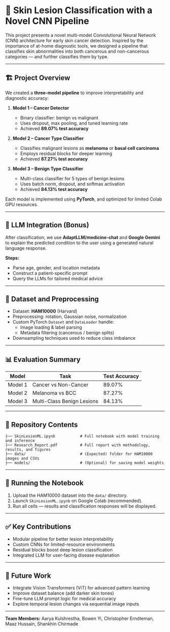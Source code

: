 # 🧬 Skin Lesion Classification with a Novel CNN Pipeline

This project presents a novel multi-model Convolutional Neural Network (CNN) architecture for early skin cancer detection. Inspired by the importance of at-home diagnostic tools, we designed a pipeline that classifies skin abnormalities into both cancerous and non-cancerous categories — and further classifies them by type.

---

## 🏗️ Project Overview

We created a **three-model pipeline** to improve interpretability and diagnostic accuracy:

1. **Model 1 – Cancer Detector**
   - Binary classifier: benign vs malignant
   - Uses dropout, max pooling, and tuned learning rate
   - Achieved **89.07% test accuracy**

2. **Model 2 – Cancer Type Classifier**
   - Classifies malignant lesions as **melanoma** or **basal cell carcinoma**
   - Employs residual blocks for deeper learning
   - Achieved **87.27% test accuracy**

3. **Model 3 – Benign Type Classifier**
   - Multi-class classifier for 5 types of benign lesions
   - Uses batch norm, dropout, and softmax activation
   - Achieved **84.13% test accuracy**

Each model is implemented using **PyTorch**, and optimized for limited Colab GPU resources.

---

## 🧠 LLM Integration (Bonus)

After classification, we use **AdaptLLM/medicine-chat** and **Google Gemini** to explain the predicted condition to the user using a generated natural language response.

**Steps:**
- Parse age, gender, and location metadata
- Construct a patient-specific prompt
- Query the LLMs for tailored medical advice

---

## 🧪 Dataset and Preprocessing

- Dataset: **HAM10000** (Harvard)
- Preprocessing: rotation, Gaussian noise, normalization
- Custom PyTorch `Dataset` and `DataLoader` handle:
  - Image loading & label parsing
  - Metadata filtering (cancerous / benign splits)
- Downsampling techniques used to reduce class imbalance

---

## 📊 Evaluation Summary

| Model   | Task                         | Test Accuracy |
|---------|------------------------------|---------------|
| Model 1 | Cancer vs Non-Cancer         | 89.07%        |
| Model 2 | Melanoma vs BCC              | 87.27%        |
| Model 3 | Multi-Class Benign Lesions   | 84.13%        |

---

## 📂 Repository Contents

```
├── SkinLesionML.ipynb           # Full notebook with model training and inference
├── Research_Report.pdf          # Full report with methodology, results, and figures
├── data/                        # (Expected) folder for HAM10000 images and CSVs
├── models/                      # (Optional) for saving model weights
```

---

## 🚀 Running the Notebook

1. Upload the HAM10000 dataset into the `data/` directory.
2. Launch `SkinLesionML.ipynb` on Google Colab (recommended).
3. Run all cells — results and classification responses will be displayed.

---

## ✅ Key Contributions

- Modular pipeline for better lesion interpretability
- Custom CNNs for limited-resource environments
- Residual blocks boost deep lesion classification
- Integrated LLM for user-facing disease explanation

---

## 🧭 Future Work

- Integrate Vision Transformers (ViT) for advanced pattern learning
- Improve dataset balance (add darker skin tones)
- Fine-tune LLM prompt logic for medical accuracy
- Explore temporal lesion changes via sequential image inputs

---

**Team Members:** Aarya Kulshrestha, Bowen Yi, Christopher Erndteman, Maaz Hussain, Shankhin Chirmade
